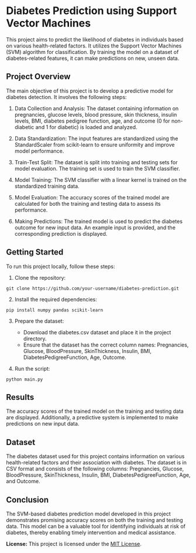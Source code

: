 # Diabetes Prediction using Support Vector Machines

This project aims to predict the likelihood of diabetes in individuals based on various health-related factors. It utilizes the Support Vector Machines (SVM) algorithm for classification. By training the model on a dataset of diabetes-related features, it can make predictions on new, unseen data.

## Project Overview
The main objective of this project is to develop a predictive model for diabetes detection. It involves the following steps:

1. Data Collection and Analysis: The dataset containing information on pregnancies, glucose levels, blood pressure, skin thickness, insulin levels, BMI, diabetes pedigree function, age, and outcome (0 for non-diabetic and 1 for diabetic) is loaded and analyzed.

2. Data Standardization: The input features are standardized using the StandardScaler from scikit-learn to ensure uniformity and improve model performance.

3. Train-Test Split: The dataset is split into training and testing sets for model evaluation. The training set is used to train the SVM classifier.

4. Model Training: The SVM classifier with a linear kernel is trained on the standardized training data.

5. Model Evaluation: The accuracy scores of the trained model are calculated for both the training and testing data to assess its performance.

6. Making Predictions: The trained model is used to predict the diabetes outcome for new input data. An example input is provided, and the corresponding prediction is displayed.

## Getting Started
To run this project locally, follow these steps:

1. Clone the repository:
```
git clone https://github.com/your-username/diabetes-prediction.git
```

2. Install the required dependencies:
```
pip install numpy pandas scikit-learn
```

3. Prepare the dataset:
   - Download the diabetes.csv dataset and place it in the project directory.
   - Ensure that the dataset has the correct column names: Pregnancies, Glucose, BloodPressure, SkinThickness, Insulin, BMI, DiabetesPedigreeFunction, Age, Outcome.

4. Run the script:
```
python main.py
```

## Results
The accuracy scores of the trained model on the training and testing data are displayed. Additionally, a predictive system is implemented to make predictions on new input data.

## Dataset
The diabetes dataset used for this project contains information on various health-related factors and their association with diabetes. The dataset is in CSV format and consists of the following columns: Pregnancies, Glucose, BloodPressure, SkinThickness, Insulin, BMI, DiabetesPedigreeFunction, Age, and Outcome.

## Conclusion
The SVM-based diabetes prediction model developed in this project demonstrates promising accuracy scores on both the training and testing data. This model can be a valuable tool for identifying individuals at risk of diabetes, thereby enabling timely intervention and medical assistance.

**License:** This project is licensed under the [MIT License](LICENSE).
